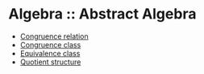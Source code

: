 # Algebra :: Abstract Algebra

- [Congruence relation](./congruence-relation.md)
- [Congruence class](./congruence-class.md)
- [Equivalence class](./equivalence-class.md)
- [Quotient structure](./quotient-structure.md)
